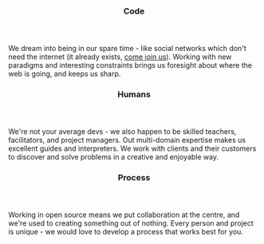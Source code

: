 <div>
  <header class='-code'>
    <h3>Code</h3>
  </header>

We dream into being in our spare time - like social networks which don't need the internet (it already exists, [come join us](http://www.scuttlebutt.nz)). Working with new paradigms and interesting constraints brings us foresight about where the web is going, and keeps us sharp.


</div>

<div>
  <header class='-humans'>
    <h3>Humans</h3>
  </header>

We're not your average devs - we also happen to be skilled teachers, facilitators, and project managers.
Out multi-domain expertise makes us excellent guides and interpreters.
We work with clients and their customers to discover and solve problems in a creative and enjoyable way.

</div>

<div>
  <header class='-process'>
    <h3>Process</h3>
  </header>

Working in open source means we put collaboration at the centre, and we're used to creating something out of nothing. Every person and project is unique - we would love to develop a process that works best for you.

</div>

